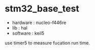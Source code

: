 # stm32_base_test
* hardware : nucleo-f446re  
* lib      : hal
* software : keil5

use timer5 to measure fucation run time.
